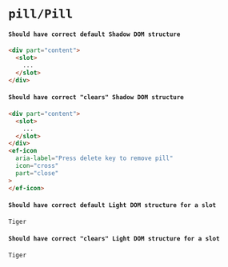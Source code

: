 # `pill/Pill`

#### `Should have correct default Shadow DOM structure`

```html
<div part="content">
  <slot>
    ...
  </slot>
</div>

```

#### `Should have correct "clears" Shadow DOM structure`

```html
<div part="content">
  <slot>
    ...
  </slot>
</div>
<ef-icon
  aria-label="Press delete key to remove pill"
  icon="cross"
  part="close"
>
</ef-icon>

```

#### `Should have correct default Light DOM structure for a slot`

```html
Tiger

```

#### `Should have correct "clears" Light DOM structure for a slot`

```html
Tiger

```

